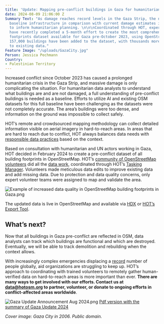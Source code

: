 ```yaml
---
title: 'Update: Mapping pre-conflict buildings in Gaza for humanitarian analysis'
date: 2024-08-09 21:06:00 Z
Summary Text: "As damage reaches record levels in the Gaza Strip, the need to understand
  baseline infrastructure in comparison with current damage estimates is critical
  to inform humanitarian planning. \n\n\nCoordinated through HOT, expert volunteers
  have recently completed a 5-month effort to create the most comprehensive building
  footprints dataset available for Gaza pre-October 2023, using OpenStreetMap. Over
  157,000 buildings have been added to the dataset, with thousands more improvements
  to existing data."
Feature Image: "/uploads/GazaCity.jpg"
Person: Jessica Pechmann
Country:
- Palestinian Territory
---
```


Increased conflict since October 2023 has caused a prolonged humanitarian crisis in the Gaza Strip, and massive damage is only complicating the situation. For humanitarian data analysts to understand what buildings are and are not damaged, a full understanding of pre-conflict buildings is needed as a baseline. Efforts to utilize AI and existing OSM datasets for this full baseline have been challenging as the datasets were not completely accurate. The area’s buildings were too dense, and information on the ground was impossible to collect safely. 

HOT’s remote and crowdsourced mapping methodology can collect detailed information visible on aerial imagery in hard-to-reach areas. In areas that are hard to reach due to conflict, HOT always balances data needs with [responsible data practices](https://www.hotosm.org/tools-and-data/data-principles/) based on the context.

Based on consultation with humanitarian and UN actors working in Gaza, HOT decided in February 2024 to create a pre-conflict dataset of all building footprints in OpenStreetMap. HOT’s [community of OpenStreetMap volunteers](https://www.hotosm.org/community/) did all the [data work](https://wiki.openstreetmap.org/wiki/Gaza_Update_2024), coordinated through HOT’s [Tasking Manager](https://tasks.hotosm.org/). Volunteers made meticulous data edits to improve existing data and add missing data. Due to protection and data quality concerns, only expert volunteer teams were assigned to map and validate the area. 

![Example of increased data quality in OpenStreetMap building footprints in Gaza.png](/uploads/Example%20of%20increased%20data%20quality%20in%20OpenStreetMap%20building%20footprints%20in%20Gaza.png)

The updated data is live in OpenStreetMap and available via [HDX](https://data.humdata.org/dataset/hotosm_pse_buildings?) or [HOT’s Export Tool](https://export.hotosm.org/v3/). 

## What’s next? 

Now that all buildings in Gaza pre-conflict are reflected in OSM, data analysts can track which buildings are functional and which are destroyed. Eventually, we will be able to track demolition and rebuilding when the context allows. 

With increasingly complex emergencies displacing a [record](https://www.unhcr.org/us/global-trends) number of people globally, aid organizations are struggling to keep up. HOT’s approach to coordinating with trained volunteers to remotely gather human-verified data on hard-to-reach areas is more important than ever. **There are many ways to get involved with our efforts. Contact us at data@hotosm.org to partner, volunteer, or donate to ongoing efforts in conflict-affected areas worldwide**. 

![Gaza Update Announcement Aug 2024.png](/uploads/Gaza%20Update%20Announcement%20Aug%202024.png)
[Pdf version with the summary of Gaza Update 2024](https://drive.google.com/file/d/1kwKOQgfyAsU56D7HUAxKvUsDwiWwECmG/view?usp=sharing)

*Cover image: Gaza City in 2006. Public domain.*